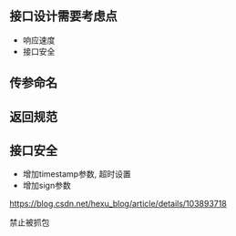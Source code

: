 ## 接口设计需要考虑点
- 响应速度
- 接口安全

## 传参命名

## 返回规范

## 接口安全
- 增加timestamp参数, 超时设置
- 增加sign参数

https://blog.csdn.net/hexu_blog/article/details/103893718

禁止被抓包